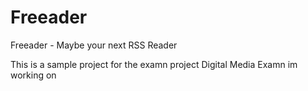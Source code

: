 Freeader
========

Freeader - Maybe your next RSS Reader

This is a sample project for the examn project Digital Media Examn im working on

